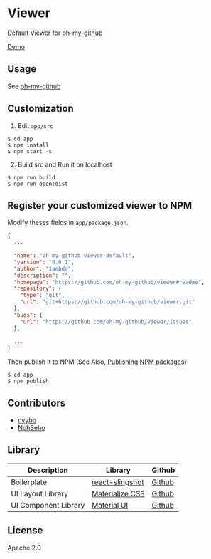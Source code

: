 # Viewer

Default Viewer for [oh-my-github](https://github.com/oh-my-github/oh-my-github)

[Demo](http://1ambda.github.io/oh-my-github)

## Usage

See [oh-my-github](https://github.com/oh-my-github/oh-my-github)

## Customization

1. Edit `app/src`

```
$ cd app
$ npm install
$ npm start -s
```

2. Build src and Run it on localhost

```
$ npm run build
$ npm run open:dist
```

## Register your customized viewer to NPM

Modify theses fields in `app/package.json`.
 
```json
{
  ...
  
  "name": "oh-my-github-viewer-default",
  "version": "0.0.1",
  "author": "1ambda",
  "description": "",
  "homepage": "https://github.com/oh-my-github/viewer#readme",
  "repository": {
    "type": "git",
    "url": "git+https://github.com/oh-my-github/viewer.git"
  },
  "bugs": {
    "url": "https://github.com/oh-my-github/viewer/issues"
  },
  
  ...
}
```

Then publish it to NPM (See Also, [Publishing NPM packages](https://docs.npmjs.com/getting-started/publishing-npm-packages))

```
$ cd app
$ npm publish
```

## Contributors

- [nyybb](https://github.com/nyybb)
- [NohSeho](https://github.com/NohSeho)

## Library

| **Description** | **Library** | **Github**|
|----------|------|------|
| Boilerplate | [react-slingshot](https://github.com/coryhouse/react-slingshot) | [Github](https://github.com/coryhouse/react-slingshot)  |
| UI Layout Library | [Materialize CSS](http://materializecss.com/) | [Github](https://github.com/Dogfalo/materialize) |
| UI Component Library | [Material UI](http://www.material-ui.com/) | [Github](https://github.com/callemall/material-ui) |

## License

Apache 2.0

